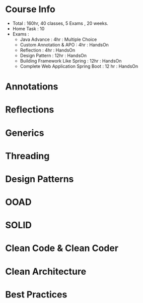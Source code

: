 # Course Info
- Total : 160hr, 40 classes, 5 Exams , 20 weeks.
- Home Task : 10
- Exams :
    - Java Advance : 4hr : Multiple Choice
    - Custom Annotation & APO : 4hr : HandsOn
    - Reflection  : 4hr : HandsOn
    - Design Pattern  : 12hr : HandsOn
    - Building Framework Like Spring : 12hr : HandsOn
    - Complete Web Application Spring Boot : 12 hr : HandsOn
  
# Annotations 

# Reflections 

# Generics 

# Threading 

# Design Patterns 

# OOAD

# SOLID

# Clean Code & Clean Coder 

# Clean Architecture 

# Best Practices 
